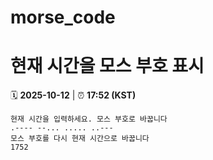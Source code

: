# morse_code
# 현재 시간을 모스 부호 표시
<!-- MORSE_TIME_START -->
🗓️ **2025-10-12** | ⏰ **17:52 (KST)**

```
현재 시간을 입력하세요. 모스 부호로 바꿉니다
.---- --... ..... ..---
모스 부호를 다시 현재 시간으로 바꿉니다
1752
```
<!-- MORSE_TIME_END -->
